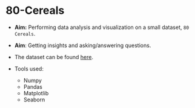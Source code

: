 # 80-Cereals

* **Aim:** Performing data analysis and visualization on a small dataset, `80 Cereals`.

* **Aim**: Getting insights and asking/answering questions.

* The dataset can be found [here](https://www.kaggle.com/datasets/crawford/80-cereals).

* Tools used:

	* Numpy
	* Pandas
	* Matplotlib
	* Seaborn
